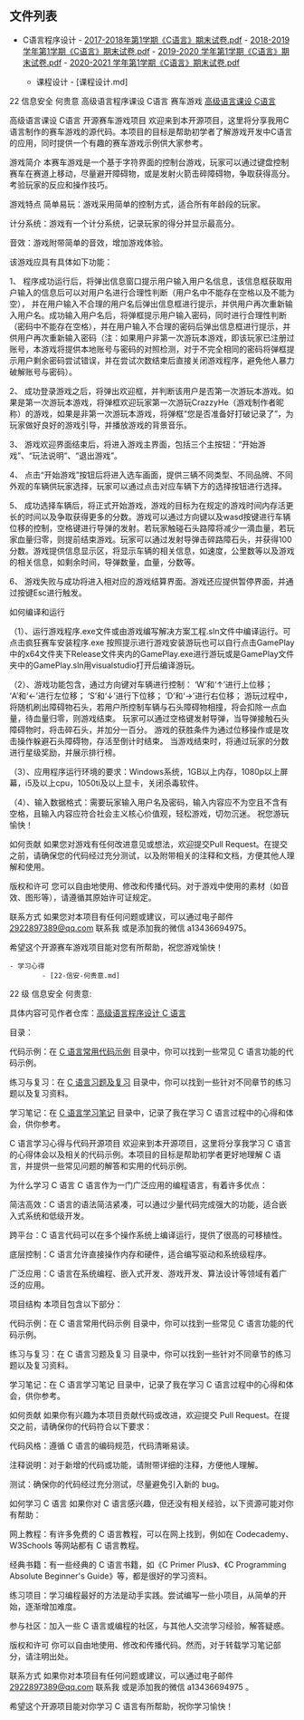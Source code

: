

## 文件列表

  - C语言程序设计
        - [2017-2018年第1学期《C语言》期末试卷.pdf](https://github.com/bjut-swift/BJUT-Helper/raw/master/./C%E8%AF%AD%E8%A8%80%E7%A8%8B%E5%BA%8F%E8%AE%BE%E8%AE%A1/2017-2018%E5%B9%B4%E7%AC%AC1%E5%AD%A6%E6%9C%9F%E3%80%8AC%E8%AF%AD%E8%A8%80%E3%80%8B%E6%9C%9F%E6%9C%AB%E8%AF%95%E5%8D%B7.pdf)
        - [2018-2019 学年第1学期《C语言》期末试卷.pdf](https://github.com/bjut-swift/BJUT-Helper/raw/master/./C%E8%AF%AD%E8%A8%80%E7%A8%8B%E5%BA%8F%E8%AE%BE%E8%AE%A1/2018-2019%20%E5%AD%A6%E5%B9%B4%E7%AC%AC1%E5%AD%A6%E6%9C%9F%E3%80%8AC%E8%AF%AD%E8%A8%80%E3%80%8B%E6%9C%9F%E6%9C%AB%E8%AF%95%E5%8D%B7.pdf)
        - [2019-2020 学年第1学期《C语言》期末试卷.pdf](https://github.com/bjut-swift/BJUT-Helper/raw/master/./C%E8%AF%AD%E8%A8%80%E7%A8%8B%E5%BA%8F%E8%AE%BE%E8%AE%A1/2019-2020%20%E5%AD%A6%E5%B9%B4%E7%AC%AC1%E5%AD%A6%E6%9C%9F%E3%80%8AC%E8%AF%AD%E8%A8%80%E3%80%8B%E6%9C%9F%E6%9C%AB%E8%AF%95%E5%8D%B7.pdf)
        - [2020-2021 学年第1学期《C语言》期末试卷.pdf](https://github.com/bjut-swift/BJUT-Helper/raw/master/./C%E8%AF%AD%E8%A8%80%E7%A8%8B%E5%BA%8F%E8%AE%BE%E8%AE%A1/2020-2021%20%E5%AD%A6%E5%B9%B4%E7%AC%AC1%E5%AD%A6%E6%9C%9F%E3%80%8AC%E8%AF%AD%E8%A8%80%E3%80%8B%E6%9C%9F%E6%9C%AB%E8%AF%95%E5%8D%B7.pdf)

    - 课程设计
            - [课程设计.md]

22 信息安全 何贵意 高级语言程序课设 C语言 赛车游戏
[高级语言课设 C语言](https://github.com/ShiyuBanzhou/-)

高级语言课设 C语言
开源赛车游戏项目 欢迎来到本开源项目，这里将分享我用C语言制作的赛车游戏的源代码。本项目的目标是帮助初学者了解游戏开发中C语言的应用，同时提供一个有趣的赛车游戏示例供大家参考。

游戏简介 本赛车游戏是一个基于字符界面的控制台游戏，玩家可以通过键盘控制赛车在赛道上移动，尽量避开障碍物，或是发射火箭击碎障碍物，争取获得高分。考验玩家的反应和操作技巧。

游戏特点 简单易玩：游戏采用简单的控制方式，适合所有年龄段的玩家。

计分系统：游戏有一个计分系统，记录玩家的得分并显示最高分。

音效：游戏附带简单的音效，增加游戏体验。

该游戏应具有具体如下功能：

1、 程序成功运行后，将弹出信息窗口提示用户输入用户名信息，该信息框获取用户输入的信息后可以对用户名进行合理性判断（用户名中不能存在空格以及不能为空）， 并在用户输入不合理的用户名后弹出信息框进行提示，并供用户再次重新输入用户名。成功输入用户名后，将弹框提示用户输入密码，同时进行合理性判断（密码中不能存在空格），并在用户输入不合理的密码后弹出信息框进行提示，并供用户再次重新输入密码（注：如果用户非第一次游玩本游戏，即该玩家已注册过账号，本游戏将提供本地账号与密码的对照检测，对于不完全相同的密码将弹框提示用户剩余密码尝试错误，并在尝试次数结束后直接关闭游戏程序，避免他人暴力破解账号与密码）。

2、 成功登录游戏之后，将弹出欢迎框，并判断该用户是否第一次游玩本游戏。如果是第一次游玩本游戏，将弹框欢迎玩家第一次游玩CrazzyHe（游戏制作者昵称）的游戏，如果是非第一次游玩本游戏，将弹框“您是否准备好打破记录了”，为玩家做好良好的游戏引导，并播放游戏的背景音乐。

3、 游戏欢迎界面结束后，将进入游戏主界面，包括三个主按钮：“开始游戏”、“玩法说明”、“退出游戏”。

4、 点击“开始游戏”按钮后将进入选车画面，提供三辆不同类型、不同品牌、不同外观的车辆供玩家选择，玩家可以通过点击对应车辆下方的选择按钮进行选择。

5、 成功选择车辆后，将正式开始游戏，游戏的目标为在规定的游戏时间内存活更长的时间以及争取获得更多的分数。游戏可以通过方向键以及wasd按键进行车辆位移的控制，空格键进行导弹的发射。若玩家触碰石头路障将减少一滴血量，若玩家血量归零，则提前结束游戏。玩家可以通过发射导弹击碎路障石头，并获得100分数。游戏提供信息显示区，将显示车辆的相关信息，如速度，公里数等以及游戏的相关信息，如剩余时间，导弹数量，血量，分数等。

6、 游戏失败与成功将进入相对应的游戏结算界面。游戏还应提供暂停界面，并通过按键Esc进行触发。

如何编译和运行

（1）、运行游戏程序.exe文件或由游戏编写解决方案工程.sln文件中编译运行。可点击疯狂赛车安装程序.exe 按照提示进行游戏安装游玩也可以自行点击GamePlay中的x64文件夹下Release文件夹内的GamePlay.exe进行游玩或是GamePlay文件夹中的GamePlay.sln用visualstudio打开后编译游玩。

（2）、游戏功能包含，通过方向键对车辆进行控制： ‘W’和‘↑’进行上位移； ‘A’和‘←’进行左位移； ‘S’和‘↓’进行下位移； ‘D’和‘→’进行右位移； 游玩过程中，将随机刷出障碍物石头，若用户所控制车辆与石头障碍物相撞，将会扣除一点血量，待血量归零，则游戏结束。 玩家可以通过空格键发射导弹，当导弹接触石头障碍物时，将击碎石头，并加分一百分。 游戏的获胜条件为通过位移操作或是攻击操作躲避石头障碍物，存活至倒计时结束。 当游戏结束时，将通过玩家的分数进行星级奖励，并展示排行榜。

（3）、应用程序运行环境的要求：Windows系统，1GB以上内存，1080p以上屏幕，i5及以上cpu，1050ti及以上显卡，关闭杀毒软件。

（4）、输入数据格式：需要玩家输入用户名及密码，输入内容应不为空且不含有空格，且输入内容应符合社会主义核心价值观，轻松游戏，切勿沉迷。 祝您游玩愉快！

如何贡献 如果您对游戏有任何改进意见或想法，欢迎提交Pull Request。在提交之前，请确保您的代码经过充分测试，以及附带相关的注释和文档，方便其他人理解和使用。

版权和许可 您可以自由地使用、修改和传播代码。对于游戏中使用的素材（如音效、图形等），请遵循其原始许可证规定。

联系方式 如果您对本项目有任何问题或建议，可以通过电子邮件 2922897389@qq.com 联系我 或是添加我的微信 a13436694975。

希望这个开源赛车游戏项目能对您有所帮助，祝您游戏愉快！


    - 学习心得
            - [22-信安-何贵意.md]

22 级 信息安全 何贵意:

具体内容可见作者仓库：[高级语言程序设计 C 语言](https://github.com/ShiyuBanzhou/-C-)

目录：

代码示例：在 [C 语言常用代码示例](C语言常用代码示例) 目录中，你可以找到一些常见 C 语言功能的代码示例。

练习与复习：在 [C 语言习题及复习](C语言习题及复习) 目录中，你可以找到一些针对不同章节的练习题以及复习资料。

学习笔记：在 [C 语言学习笔记](C语言学习笔记) 目录中，记录了我在学习 C 语言过程中的心得和体会，供你参考。

C 语言学习心得与代码开源项目 欢迎来到本开源项目，这里将分享我学习 C 语言的心得体会以及相关的代码示例。本项目的目标是帮助初学者更好地理解 C 语言，并提供一些常见问题的解答和实用的代码示例。

为什么学习 C 语言 C 语言作为一门广泛应用的编程语言，有着许多优点：

简洁高效：C 语言的语法简洁紧凑，可以通过少量代码完成强大的功能，适合嵌入式系统和低级开发。

跨平台：C 语言代码可以在多个操作系统上编译运行，提供了很高的可移植性。

底层控制：C 语言允许直接操作内存和硬件，适合编写驱动和系统级程序。

广泛应用：C 语言在系统编程、嵌入式开发、游戏开发、算法设计等领域有着广泛的应用。

项目结构 本项目包含以下部分：

代码示例：在 C 语言常用代码示例 目录中，你可以找到一些常见 C 语言功能的代码示例。

练习与复习：在 C 语言习题及复习 目录中，你可以找到一些针对不同章节的练习题以及复习资料。

学习笔记：在 C 语言学习笔记 目录中，记录了我在学习 C 语言过程中的心得和体会，供你参考。

如何贡献 如果你有兴趣为本项目贡献代码或改进，欢迎提交 Pull Request。在提交之前，请确保你的代码符合以下要求：

代码风格：遵循 C 语言的编码规范，代码清晰易读。

注释说明：对于新增的代码或功能，请附带详细的注释，方便他人理解。

测试：确保你的代码经过充分测试，尽量避免引入新的 bug。

如何学习 C 语言 如果你对 C 语言感兴趣，但还没有相关经验，以下资源可能对你有帮助：

网上教程：有许多免费的 C 语言教程，可以在网上找到，例如在 Codecademy、W3Schools 等网站都有 C 语言教程。

经典书籍：有一些经典的 C 语言书籍，如《C Primer Plus》、《C Programming Absolute Beginner's Guide》等，都是很好的学习资料。

练习项目：学习编程最好的方法是动手实践。尝试编写一些小项目，从简单的开始，逐渐增加难度。

参与社区：加入一些 C 语言或编程的社区，与其他人交流学习经验，解答疑惑。

版权和许可 你可以自由地使用、修改和传播代码。然而，对于转载学习笔记部分，请注明出处。

联系方式 如果你对本项目有任何问题或建议，可以通过电子邮件 2922897389@qq.com 联系我 或是添加我的微信 a13436694975 。

希望这个开源项目能对你学习 C 语言有所帮助，祝你学习愉快！

